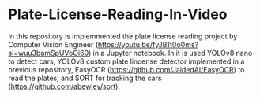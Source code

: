 # Plate-License-Reading-In-Video

In this repository is implemmented the plate license reading project by Computer Vision Engineer (https://youtu.be/fyJB1t0o0ms?si=wuu3bamSpUVoOi60) in a Jupyter notebook. In it is used YOLOv8 nano to detect cars, YOLOv8 custom plate lincense detector implemented in a previous repository, EasyOCR (https://github.com/JaidedAI/EasyOCR) to read the plates, and SORT for tracking the cars (https://github.com/abewley/sort).














